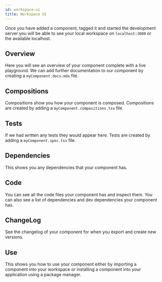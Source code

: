 ```yaml
---
id: workspace-ui
title: Workspace UI
---
```


Once you have added a component, tagged it and started the development server you will be able to see your local workspace on `localhost:3000` or the available localhost.

## Overview

Here you will see an overview of your component complete with a live playground. We can add further documentation to our component by creating a `myComponent.docs.mdx` file.

## Compositions

Compositions show you how your component is composed. Compositions are created by adding a `myComponent.compositions.tsx` file.

## Tests

If we had written any tests they would appear here. Tests are created by adding a `myComponent.spec.tsx` file.

## Dependencies

This shows you any dependencies that your component has.

## Code 

You can see all the code files your component has and inspect them. You can also see a list of dependencies and dev dependencies your component has. 

## ChangeLog

See the changelog of your component for when you export and create new versions.

## Use

This shows you how to use your component either by importing a component into your workspace or installing a component into your application using a package manager. 